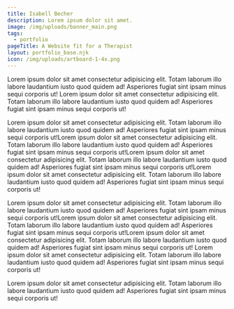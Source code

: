 ```yaml
---
title: Isabell Becher
description: Lorem ipsum dolor sit amet.
image: /img/uploads/banner_main.png
tags:
  - portfolio
pageTitle: A Website fit for a Therapist
layout: portfolio_base.njk
icon: /img/uploads/artboard-1-4x.png
---
```

Lorem ipsum dolor sit amet consectetur adipisicing elit. Totam laborum illo labore laudantium iusto quod quidem ad! Asperiores fugiat sint ipsam minus sequi corporis ut! Lorem ipsum dolor sit amet consectetur adipisicing elit. Totam laborum illo labore laudantium iusto quod quidem ad! Asperiores fugiat sint ipsam minus sequi corporis ut!

Lorem ipsum dolor sit amet consectetur adipisicing elit. Totam laborum illo labore laudantium iusto quod quidem ad! Asperiores fugiat sint ipsam minus sequi corporis ut!Lorem ipsum dolor sit amet consectetur adipisicing elit. Totam laborum illo labore laudantium iusto quod quidem ad! Asperiores fugiat sint ipsam minus sequi corporis ut!Lorem ipsum dolor sit amet consectetur adipisicing elit. Totam laborum illo labore laudantium iusto quod quidem ad! Asperiores fugiat sint ipsam minus sequi corporis ut!Lorem ipsum dolor sit amet consectetur adipisicing elit. Totam laborum illo labore laudantium iusto quod quidem ad! Asperiores fugiat sint ipsam minus sequi corporis ut!

Lorem ipsum dolor sit amet consectetur adipisicing elit. Totam laborum illo labore laudantium iusto quod quidem ad! Asperiores fugiat sint ipsam minus sequi corporis ut!Lorem ipsum dolor sit amet consectetur adipisicing elit. Totam laborum illo labore laudantium iusto quod quidem ad! Asperiores fugiat sint ipsam minus sequi corporis ut!Lorem ipsum dolor sit amet consectetur adipisicing elit. Totam laborum illo labore laudantium iusto quod quidem ad! Asperiores fugiat sint ipsam minus sequi corporis ut!
Lorem ipsum dolor sit amet consectetur adipisicing elit. Totam laborum illo labore laudantium iusto quod quidem ad! Asperiores fugiat sint ipsam minus sequi corporis ut!

Lorem ipsum dolor sit amet consectetur adipisicing elit. Totam laborum illo labore laudantium iusto quod quidem ad! Asperiores fugiat sint ipsam minus sequi corporis ut!